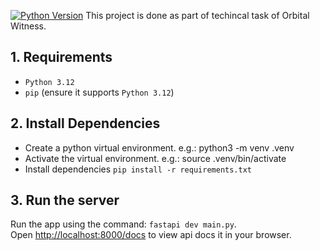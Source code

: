 [![Python Version](http://img.shields.io/badge/Python-3.7-blue.svg)](https://www.python.org/downloads/release/python-370/)
This project is done as part of techincal task of Orbital Witness.

## 1. Requirements

- `Python 3.12`
- `pip` (ensure it supports `Python 3.12`)


## 2. Install Dependencies

- Create a python virtual environment. e.g.: python3 -m venv .venv
- Activate the virtual environment. e.g.: source .venv/bin/activate
- Install dependencies `pip install -r requirements.txt`


## 3. Run the server
Run the app using the command: `fastapi dev main.py`.\
Open [http://localhost:8000/docs](http://localhost:8000/docs) to view api docs it in your browser.
